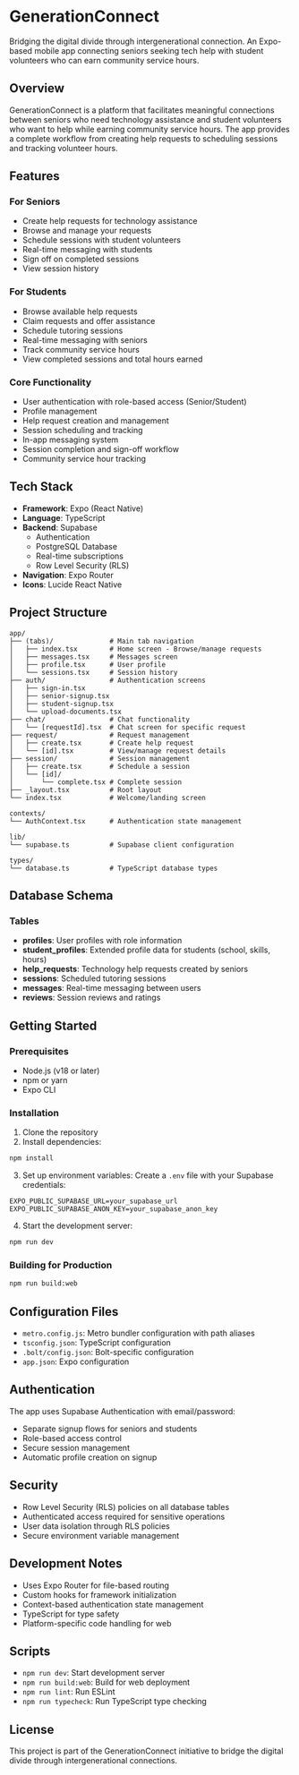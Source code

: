 # GenerationConnect

Bridging the digital divide through intergenerational connection. An Expo-based mobile app connecting seniors seeking tech help with student volunteers who can earn community service hours.

## Overview

GenerationConnect is a platform that facilitates meaningful connections between seniors who need technology assistance and student volunteers who want to help while earning community service hours. The app provides a complete workflow from creating help requests to scheduling sessions and tracking volunteer hours.

## Features

### For Seniors
- Create help requests for technology assistance
- Browse and manage your requests
- Schedule sessions with student volunteers
- Real-time messaging with students
- Sign off on completed sessions
- View session history

### For Students
- Browse available help requests
- Claim requests and offer assistance
- Schedule tutoring sessions
- Real-time messaging with seniors
- Track community service hours
- View completed sessions and total hours earned

### Core Functionality
- User authentication with role-based access (Senior/Student)
- Profile management
- Help request creation and management
- Session scheduling and tracking
- In-app messaging system
- Session completion and sign-off workflow
- Community service hour tracking

## Tech Stack

- **Framework**: Expo (React Native)
- **Language**: TypeScript
- **Backend**: Supabase
  - Authentication
  - PostgreSQL Database
  - Real-time subscriptions
  - Row Level Security (RLS)
- **Navigation**: Expo Router
- **Icons**: Lucide React Native

## Project Structure

```
app/
├── (tabs)/              # Main tab navigation
│   ├── index.tsx        # Home screen - Browse/manage requests
│   ├── messages.tsx     # Messages screen
│   ├── profile.tsx      # User profile
│   └── sessions.tsx     # Session history
├── auth/                # Authentication screens
│   ├── sign-in.tsx
│   ├── senior-signup.tsx
│   ├── student-signup.tsx
│   └── upload-documents.tsx
├── chat/                # Chat functionality
│   └── [requestId].tsx  # Chat screen for specific request
├── request/             # Request management
│   ├── create.tsx       # Create help request
│   └── [id].tsx         # View/manage request details
├── session/             # Session management
│   ├── create.tsx       # Schedule a session
│   └── [id]/
│       └── complete.tsx # Complete session
├── _layout.tsx          # Root layout
└── index.tsx            # Welcome/landing screen

contexts/
└── AuthContext.tsx      # Authentication state management

lib/
└── supabase.ts          # Supabase client configuration

types/
└── database.ts          # TypeScript database types
```

## Database Schema

### Tables

- **profiles**: User profiles with role information
- **student_profiles**: Extended profile data for students (school, skills, hours)
- **help_requests**: Technology help requests created by seniors
- **sessions**: Scheduled tutoring sessions
- **messages**: Real-time messaging between users
- **reviews**: Session reviews and ratings

## Getting Started

### Prerequisites

- Node.js (v18 or later)
- npm or yarn
- Expo CLI

### Installation

1. Clone the repository
2. Install dependencies:
```bash
npm install
```

3. Set up environment variables:
Create a `.env` file with your Supabase credentials:
```
EXPO_PUBLIC_SUPABASE_URL=your_supabase_url
EXPO_PUBLIC_SUPABASE_ANON_KEY=your_supabase_anon_key
```

4. Start the development server:
```bash
npm run dev
```

### Building for Production

```bash
npm run build:web
```

## Configuration Files

- `metro.config.js`: Metro bundler configuration with path aliases
- `tsconfig.json`: TypeScript configuration
- `.bolt/config.json`: Bolt-specific configuration
- `app.json`: Expo configuration

## Authentication

The app uses Supabase Authentication with email/password:
- Separate signup flows for seniors and students
- Role-based access control
- Secure session management
- Automatic profile creation on signup

## Security

- Row Level Security (RLS) policies on all database tables
- Authenticated access required for sensitive operations
- User data isolation through RLS policies
- Secure environment variable management

## Development Notes

- Uses Expo Router for file-based routing
- Custom hooks for framework initialization
- Context-based authentication state management
- TypeScript for type safety
- Platform-specific code handling for web

## Scripts

- `npm run dev`: Start development server
- `npm run build:web`: Build for web deployment
- `npm run lint`: Run ESLint
- `npm run typecheck`: Run TypeScript type checking

## License

This project is part of the GenerationConnect initiative to bridge the digital divide through intergenerational connections. 
